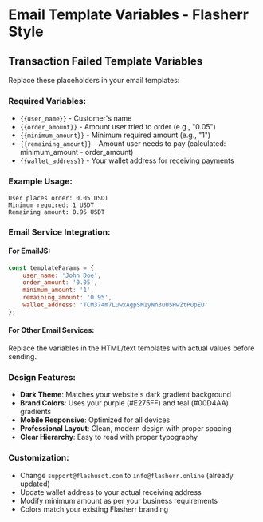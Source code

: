 # Email Template Variables - Flasherr Style

## Transaction Failed Template Variables

Replace these placeholders in your email templates:

### Required Variables:
- `{{user_name}}` - Customer's name
- `{{order_amount}}` - Amount user tried to order (e.g., "0.05")
- `{{minimum_amount}}` - Minimum required amount (e.g., "1")
- `{{remaining_amount}}` - Amount user needs to pay (calculated: minimum_amount - order_amount)
- `{{wallet_address}}` - Your wallet address for receiving payments

### Example Usage:
```
User places order: 0.05 USDT
Minimum required: 1 USDT
Remaining amount: 0.95 USDT
```

### Email Service Integration:

#### For EmailJS:
```javascript
const templateParams = {
    user_name: 'John Doe',
    order_amount: '0.05',
    minimum_amount: '1',
    remaining_amount: '0.95',
    wallet_address: 'TCM374m7LuwxAgpSM1yNn3uU5HwZtPUpEU'
};
```

#### For Other Email Services:
Replace the variables in the HTML/text templates with actual values before sending.

### Design Features:
- **Dark Theme**: Matches your website's dark gradient background
- **Brand Colors**: Uses your purple (#E275FF) and teal (#00D4AA) gradients
- **Mobile Responsive**: Optimized for all devices
- **Professional Layout**: Clean, modern design with proper spacing
- **Clear Hierarchy**: Easy to read with proper typography

### Customization:
- Change `support@flashusdt.com` to `info@flasherr.online` (already updated)
- Update wallet address to your actual receiving address
- Modify minimum amount as per your business requirements
- Colors match your existing Flasherr branding
